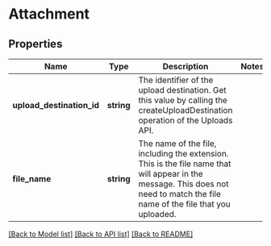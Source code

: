 # Attachment

## Properties
Name | Type | Description | Notes
------------ | ------------- | ------------- | -------------
**upload_destination_id** | **string** | The identifier of the upload destination. Get this value by calling the createUploadDestination operation of the Uploads API. | 
**file_name** | **string** | The name of the file, including the extension. This is the file name that will appear in the message. This does not need to match the file name of the file that you uploaded. | 

[[Back to Model list]](../../README.md#documentation-for-models) [[Back to API list]](../../README.md#documentation-for-api-endpoints) [[Back to README]](../../README.md)


